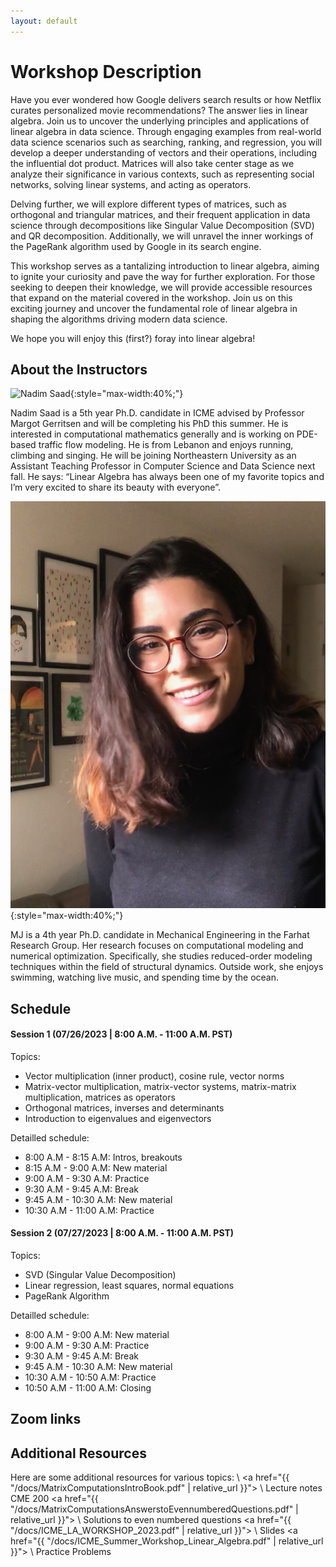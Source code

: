 ```yaml
---
layout: default
---
```


# Workshop Description
Have you ever wondered how Google delivers search results or how Netflix curates personalized movie recommendations? The answer lies in linear algebra. Join us to uncover the underlying principles and applications of linear algebra in data science. Through engaging examples from real-world data science scenarios such as searching, ranking, and regression, you will develop a deeper understanding of vectors and their operations, including the influential dot product. Matrices will also take center stage as we analyze their significance in various contexts, such as representing social networks, solving linear systems, and acting as operators.

Delving further, we will explore different types of matrices, such as orthogonal and triangular matrices, and their frequent application in data science through decompositions like Singular Value Decomposition (SVD) and QR decomposition. Additionally, we will unravel the inner workings of the PageRank algorithm used by Google in its search engine.

This workshop serves as a tantalizing introduction to linear algebra, aiming to ignite your curiosity and pave the way for further exploration. For those seeking to deepen their knowledge, we will provide accessible resources that expand on the material covered in the workshop. Join us on this exciting journey and uncover the fundamental role of linear algebra in shaping the algorithms driving modern data science.

We hope you will enjoy this (first?) foray into linear algebra!

## About the Instructors

![Nadim Saad](/assets/img/nadim-saad-profilephoto.JPG){:style="max-width:40%;"}

Nadim Saad is a 5th year Ph.D. candidate in ICME advised by Professor Margot Gerritsen and will be completing his PhD this summer. He is interested in computational mathematics generally and is working on PDE-based traffic flow modeling. He is from Lebanon and enjoys running, climbing and singing. He will be joining Northeastern University as an Assistant Teaching Professor in Computer Science and Data Science next fall. He says: “Linear Algebra has always been one of my favorite topics and I’m very excited to share its beauty with everyone”. 

![Marie Jose Azzi](/assets/img/F549B740-506E-4A16-8E75-1D0B04EE4653.jpeg){:style="max-width:40%;"}

MJ is a 4th year Ph.D. candidate in Mechanical Engineering in the Farhat Research Group. Her research focuses on computational modeling and numerical optimization. Specifically, she studies reduced-order modeling techniques within the field of structural dynamics. Outside work, she enjoys swimming, watching live music, and spending time by the ocean.

## Schedule

#### Session 1 (07/26/2023 | 8:00 A.M. - 11:00 A.M. PST)
  Topics:
  - Vector multiplication (inner product), cosine rule, vector norms
  - Matrix-vector multiplication, matrix-vector systems, matrix-matrix multiplication, matrices as operators
  - Orthogonal matrices, inverses and determinants
  - Introduction to eigenvalues and eigenvectors

  Detailled schedule:
  - 8:00 A.M - 8:15 A.M: Intros, breakouts
  - 8:15 A.M - 9:00 A.M: New material 
  - 9:00 A.M - 9:30 A.M: Practice 
  - 9:30 A.M - 9:45 A.M: Break
  - 9:45 A.M - 10:30 A.M: New material
  - 10:30 A.M - 11:00 A.M: Practice
  
#### Session 2 (07/27/2023 | 8:00 A.M. - 11:00 A.M. PST)
  Topics:
  - SVD (Singular Value Decomposition)
  - Linear regression, least squares, normal equations
  - PageRank Algorithm
  
  Detailled schedule:
  - 8:00 A.M - 9:00 A.M: New material
  - 9:00 A.M - 9:30 A.M: Practice
  - 9:30 A.M - 9:45 A.M: Break
  - 9:45 A.M - 10:30 A.M: New material
  - 10:30 A.M - 10:50 A.M: Practice
  - 10:50 A.M - 11:00 A.M: Closing

## Zoom links


## Additional Resources

Here are some additional resources for various topics:
\\
<a href="{{ "/docs/MatrixComputationsIntroBook.pdf" | relative_url }}"> 
\\
Lecture notes CME 200 <a href="{{ "/docs/MatrixComputationsAnswerstoEvennumberedQuestions.pdf" | relative_url }}"> 
\\
Solutions to even numbered questions <a href="{{ "/docs/ICME_LA_WORKSHOP_2023.pdf" | relative_url }}"> 
\\
Slides <a href="{{ "/docs/ICME_Summer_Workshop_Linear_Algebra.pdf" | relative_url }}"> 
\\
Practice Problems
 

 







